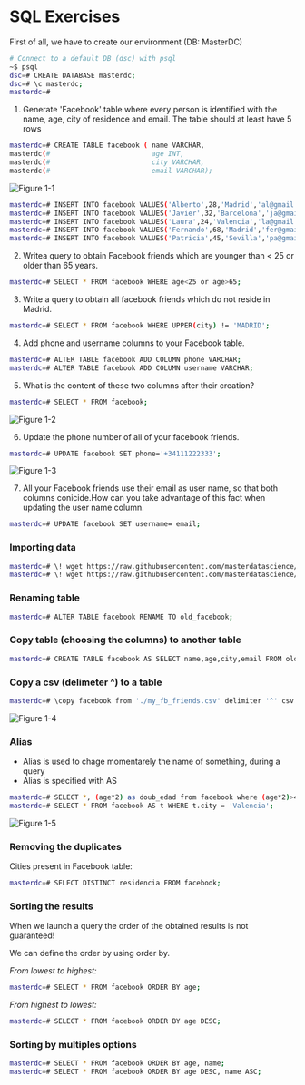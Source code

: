 # SQL Exercises

First of all, we have to create our environment (DB: MasterDC)
```sh       
# Connect to a default DB (dsc) with psql
~$ psql 
dsc=# CREATE DATABASE masterdc;
dsc=# \c masterdc; 
masterdc=#
```

1. Generate 'Facebook' table where every person is identified with the name, age, city of residence and email. The table should at least have 5 rows
```sh       
masterdc=# CREATE TABLE facebook ( name VARCHAR,
masterdc(#                         age INT,
masterdc(#                         city VARCHAR,
masterdc(#                         email VARCHAR);
```
![Figure 1-1](https://github.com/emunozlorenzo/MasterDataScience/blob/master/07_SQL/Img/image.png "Figure 1-1")

```sh       
masterdc=# INSERT INTO facebook VALUES('Alberto',28,'Madrid','al@gmail.com');
masterdc=# INSERT INTO facebook VALUES('Javier',32,'Barcelona','ja@gmail.com');
masterdc=# INSERT INTO facebook VALUES('Laura',24,'Valencia','la@gmail.com');
masterdc=# INSERT INTO facebook VALUES('Fernando',68,'Madrid','fer@gmail.com');
masterdc=# INSERT INTO facebook VALUES('Patricia',45,'Sevilla','pa@gmail.com');
```
2. Writea query to obtain Facebook friends which are younger than < 25 or older than 65 years. 
```sh       
masterdc=# SELECT * FROM facebook WHERE age<25 or age>65;
```
3. Write a query to obtain all facebook friends which do not reside in Madrid. 
```sh       
masterdc=# SELECT * FROM facebook WHERE UPPER(city) != 'MADRID';
```
4. Add phone and username columns to your Facebook table.
```sh       
masterdc=# ALTER TABLE facebook ADD COLUMN phone VARCHAR;
masterdc=# ALTER TABLE facebook ADD COLUMN username VARCHAR;

```
5. What is the content of these two columns after their creation? 
```sh       
masterdc=# SELECT * FROM facebook;
```
![Figure 1-2](https://github.com/emunozlorenzo/MasterDataScience/blob/master/07_SQL/Img/image2.png "Figure 1-2")

6. Update the phone number of all of your facebook friends.
```sh       
masterdc=# UPDATE facebook SET phone='+34111222333';
```
![Figure 1-3](https://github.com/emunozlorenzo/MasterDataScience/blob/master/07_SQL/Img/image3.png "Figure 1-3")

7. All your Facebook friends use their email as user name, so that both columns conicide.How can you take advantage of this fact when updating the user name column.
```sh       
masterdc=# UPDATE facebook SET username= email;
```

### Importing data
```sh       
masterdc=# \! wget https://raw.githubusercontent.com/masterdatascience/postgres/master/my_fb_friends.csv
masterdc=# \! wget https://raw.githubusercontent.com/masterdatascience/postgres/master/my_ldin_contacts.csv
```
### Renaming table 
```sh       
masterdc=# ALTER TABLE facebook RENAME TO old_facebook;
```
### Copy table (choosing the columns) to another table
```sh       
masterdc=# CREATE TABLE facebook AS SELECT name,age,city,email FROM old_facebook;
```
### Copy a csv (delimeter ^) to a table
```sh       
masterdc=# \copy facebook from './my_fb_friends.csv' delimiter '^' csv header;
```
![Figure 1-4](https://github.com/emunozlorenzo/MasterDataScience/blob/master/07_SQL/Img/image4.png "Figure 1-4")

### Alias
- Alias is used to chage momentarely the name of something, during a query
- Alias is specified with AS
```sh       
masterdc=# SELECT *, (age*2) as doub_edad from facebook where (age*2)>49;
masterdc=# SELECT * FROM facebook AS t WHERE t.city = 'Valencia';
```
![Figure 1-5](https://github.com/emunozlorenzo/MasterDataScience/blob/master/07_SQL/Img/image5.png "Figure 1-5")

### Removing the duplicates
Cities present in Facebook table:
```sh       
masterdc=# SELECT DISTINCT residencia FROM facebook;
```
### Sorting the results
When we launch a query the order of the obtained results is not guaranteed!

We can define the order by using order by.

*From lowest to highest:*
```sh       
masterdc=# SELECT * FROM facebook ORDER BY age;
```
*From highest to lowest:*
```sh       
masterdc=# SELECT * FROM facebook ORDER BY age DESC;
```
### Sorting by multiples options
```sh       
masterdc=# SELECT * FROM facebook ORDER BY age, name;
masterdc=# SELECT * FROM facebook ORDER BY age DESC, name ASC;
```
